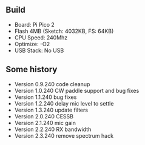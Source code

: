  ## Build
 *  Board: Pi Pico 2
 *  Flash 4MB (Sketch: 4032KB, FS: 64KB)
 *  CPU Speed: 240Mhz
 *  Optimize: -O2
 *  USB Stack: No USB

## Some history
 * Version 0.9.240 code cleanup
 * Version 1.0.240 CW paddle support and bug fixes
 * Version 1.1.240 bug fixes
 * Version 1.2.240 delay mic level to settle
 * Version 1.3.240 update filters
 * Version 2.0.240 CESSB
 * Version 2.1.240 mic gain
 * Version 2.2.240 RX bandwidth
 * Version 2.3.240 remove spectrum hack
